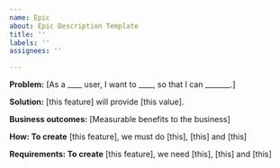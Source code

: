 ```yaml
---
name: Epic
about: Epic Description Template
title: ''
labels: ''
assignees: ''

---
```


**Problem:** [As a ____ user, I want to ____, so that I can _______.]

**Solution:** [this feature] will provide [this value].

**Business outcomes:** [Measurable benefits to the business]

**How: To create** [this feature], we must do [this], [this] and [this]

**Requirements: To create** [this feature], we need [this], [this] and [this]
